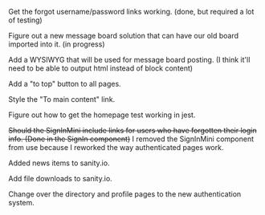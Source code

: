 Get the forgot username/password links working. (done, but required a lot of testing)

Figure out a new message board solution that can have our old board imported into it. (in progress)

Add a WYSIWYG that will be used for message board posting. (I think it'll need to be able to output html instead of block content)

Add a "to top" button to all pages.

Style the "To main content" link.

Figure out how to get the homepage test working in jest.

~~Should the SignInMini include links for users who have forgotten their login info. (Done in the SignIn component)~~ I removed the SignInMini component from use because I reworked the way authenticated pages work.

Added news items to sanity.io.

Add file downloads to sanity.io.

Change over the directory and profile pages to the new authentication system.

